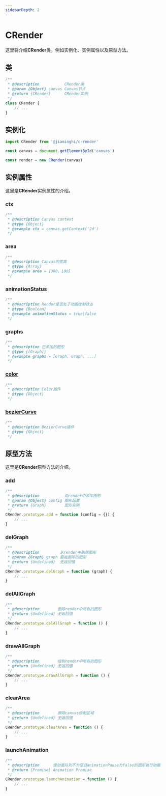```yaml
---
sidebarDepth: 2
---
```


# CRender

这里将介绍**CRender**类，例如实例化、实例属性以及原型方法。

## 类

```js
/**
 * @description           CRender类
 * @param {Object} canvas Canvas节点
 * @return {CRender}      CRender实例
 */
class CRender {
    // ...
}
```

## 实例化

```js
import CRender from '@jiaminghi/c-render'

const canvas = document.getElementById('canvas')

const render = new CRender(canvas)
```

## 实例属性

这里是**CRender**实例属性的介绍。

### ctx

```js
/**
 * @description Canvas context
 * @type {Object}
 * @example ctx = canvas.getContext('2d')
 */
```

### area

```js
/**
 * @description Canvas的宽高
 * @type {Array}
 * @example area = [300，100]
 */
```

### animationStatus

```js
/**
 * @description Render是否处于动画绘制状态
 * @type {Boolean}
 * @example animationStatus = true|false
 */
```

### graphs

```js
/**
 * @description 已添加的图形
 * @type {[Graph]}
 * @example graphs = [Graph, Graph, ...]
 */
```

### [color](https://github.com/jiaming743/color)

```js
/**
 * @description Color插件
 * @type {Object}
 */
```

### [bezierCurve](https://github.com/jiaming743/BezierCurve)

```js
/**
 * @description BezierCurve插件
 * @type {Object}
 */
```

## 原型方法

这里是**CRender**原型方法的介绍。

### add

```js
/**
 * @description           向render中添加图形
 * @param {Object} config 图形配置
 * @return {Graph}        图形实例
 */
CRender.prototype.add = function (config = {}) {
	// ...
}
```

### delGraph

```js
/**
 * @description         从render中删除图形
 * @param {Graph} graph 要被删除的图形
 * @return {Undefined}  无返回值
 */
CRender.prototype.delGraph = function (graph) {
	// ...
}
```

### delAllGraph

```js
/**
 * @description        删除render中所有的图形
 * @return {Undefined} 无返回值
 */
CRender.prototype.delAllGraph = function () {
	// ...
}
```

### drawAllGraph

```js
/**
 * @description        绘制render中所有的图形
 * @return {Undefined} 无返回值
 */
CRender.prototype.drawAllGraph = function () {
    // ...
}
```

### clearArea

```js
/**
 * @description        擦除canvas绘制区域
 * @return {Undefined} 无返回值
 */
CRender.prototype.clearArea = function () {
	// ...
}
```

### launchAnimation

```js
/**
 * @description      使动画队列不为空且animationPause为false的图形进行动画
 * @return {Promise} Animation Promise
 */
CRender.prototype.launchAnimation = function () {
	// ...
}
```
